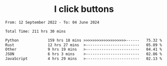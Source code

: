 <h1 align="center">
I click buttons
</h1>

<!--START_SECTION:waka-->

```txt
From: 12 September 2022 - To: 04 June 2024

Total Time: 211 hrs 30 mins

Python             159 hrs 18 mins >>>>>>>>>>>>>>>>>>>------   75.32 %
Rust               12 hrs 27 mins  >------------------------   05.89 %
Other              9 hrs 19 mins   >------------------------   04.41 %
JSON               6 hrs 3 mins    >------------------------   02.86 %
JavaScript         4 hrs 29 mins   >------------------------   02.13 %
```

<!--END_SECTION:waka-->
